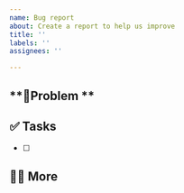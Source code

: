 ```yaml
---
name: Bug report
about: Create a report to help us improve
title: ''
labels: ''
assignees: ''

---
```


## **🔨Problem **

## **✅ Tasks**

- [ ]

## **🙋🏻 More**
